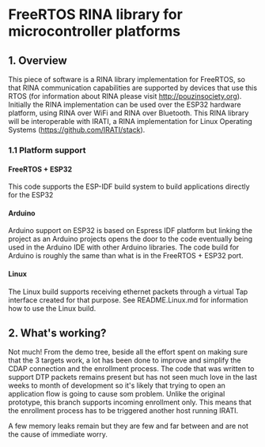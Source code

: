 FreeRTOS RINA library for microcontroller platforms
====

## 1. Overview
This piece of software is a RINA library implementation for FreeRTOS, 
so that RINA communication capabilities are supported by devices that 
use this RTOS (for information about RINA please visit 
http://pouzinsociety.org). Initially the RINA implementation can be used over the 
ESP32 hardware platform, using RINA over WiFi and RINA over Bluetooth.
This RINA library will be interoperable with IRATI, a RINA implementation
for Linux Operating Systems (https://github.com/IRATI/stack).

### 1.1 Platform support

#### FreeRTOS + ESP32

This code supports the ESP-IDF build system to build applications
directly for the ESP32

#### Arduino

Arduino support on ESP32 is based on Espress IDF platform but linking
the project as an Arduino projects opens the door to the code
eventually being used in the Arduino IDE with other Arduino
libraries. The code build for Arduino is roughly the same than what is
in the FreeRTOS + ESP32 port.

#### Linux

The Linux build supports receiving ethernet packets through a virtual
Tap interface created for that purpose. See README.Linux.md for
information how to use the Linux build.

## 2. What's working?

Not much! From the demo tree, beside all the effort spent on making
sure that the 3 targets work, a lot has been done to improve and
simplify the CDAP connection and the enrollment process. The code that
was written to support DTP packets remains present but has not seen
much love in the last weeks to month of development so it's likely
that trying to open an application flow is going to cause som
problem. Unlike the original prototype, this branch supports incoming
enrollment only. This means that the enrollment process has to be
triggered another host running IRATI.

A few memory leaks remain but they are few and far between and are not
the cause of immediate worry.
